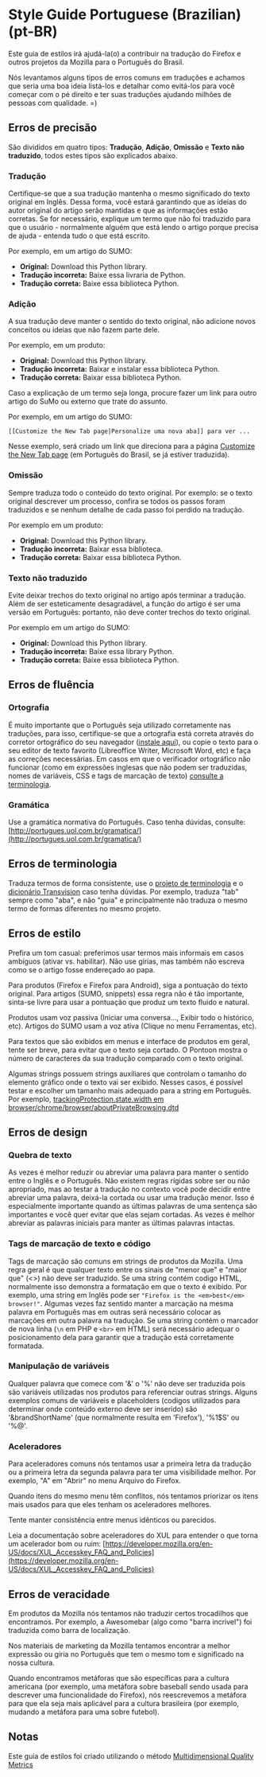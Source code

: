 # Style Guide Portuguese (Brazilian) (pt-BR)

Este guia de estilos irá ajudá-la(o) a contribuir na tradução do Firefox e outros projetos da Mozilla para o Português do Brasil.

Nós levantamos alguns tipos de erros comuns em traduções e achamos que seria uma boa ideia listá-los e detalhar como evitá-los para você começar com o pé direito e ter suas traduções ajudando milhões de pessoas com qualidade. =)

## Erros de precisão

São divididos em quatro tipos: **Tradução**, **Adição**, **Omissão** e **Texto não traduzido**, todos estes tipos são explicados abaixo.

### Tradução

Certifique-se que a sua tradução mantenha o mesmo significado do texto original em Inglês. Dessa forma, você estará garantindo que as ideias do autor original do artigo serão mantidas e que as informações estão corretas. Se for necessário, explique um termo que não foi traduzido para que o usuário - normalmente alguém que está lendo o artigo porque precisa de ajuda - entenda tudo o que está escrito.

Por exemplo, em um artigo do SUMO:

* **Original:** Download this Python library.
* **Tradução incorreta:** Baixe essa livraria de Python.
* **Tradução correta:** Baixe essa biblioteca Python.

### Adição

A sua tradução deve manter o sentido do texto original, não adicione novos conceitos ou ideias que não fazem parte dele.

Por exemplo, em um produto:

* **Original:** Download this Python library.
* **Tradução incorreta:** Baixar e instalar essa biblioteca Python.
* **Tradução correta:** Baixar essa biblioteca Python.

Caso a explicação de um termo seja longa, procure fazer um link para outro artigo do SuMo ou externo que trate do assunto.

Por exemplo, em um artigo do SUMO:

`[[Customize the New Tab page|Personalize uma nova aba]] para ver ...`

Nesse exemplo, será criado um link que direciona para a página [Customize the New Tab page](https://wiki.mozilla.org/index.php?title=Customize_the_New_Tab_page&action=edit&redlink=1) (em Português do Brasil, se já estiver traduzida).

### Omissão

Sempre traduza todo o conteúdo do texto original. Por exemplo: se o texto original descrever um processo, confira se todos os passos foram traduzidos e se nenhum detalhe de cada passo foi perdido na tradução.

Por exemplo em um produto:

* **Original:** Download this Python library.
* **Tradução incorreta:** Baixar essa biblioteca.
* **Tradução correta:** Baixar essa biblioteca Python.

### Texto não traduzido

Evite deixar trechos do texto original no artigo após terminar a tradução. Além de ser esteticamente desagradável, a função do artigo é ser uma versão em Portuguẽs: portanto, não deve conter trechos do texto original.

Por exemplo em um artigo do SUMO:

* **Original:** Download this Python library.
* **Tradução incorreta:** Baixe essa library Python.
* **Tradução correta:** Baixe essa biblioteca Python.

## Erros de fluência

### Ortografia

É muito importante que o Português seja utilizado corretamente nas traduções, para isso, certifique-se que a ortografia está correta através do corretor ortográfico do seu navegador ([instale aqui](https://addons.mozilla.org/pt-br/firefox/language-tools)), ou copie o texto para o seu editor de texto favorito (Libreoffice Writer, Microsoft Word, etc) e faça as correções necessárias. Em casos em que o verificador ortográfico não funcionar (como em expressões inglesas que não podem ser traduzidas, nomes de variáveis, CSS e tags de marcação de texto) [consulte a terminologia](https://pontoon.mozilla.org/terminology/).

### Gramática

Use a gramática normativa do Português. Caso tenha dúvidas, consulte: [http://portugues.uol.com.br/gramatica/](http://portugues.uol.com.br/gramatica/)

## Erros de terminologia

Traduza termos de forma consistente, use o [projeto de terminologia](https://pontoon.mozilla.org/terminology/) e o [dicionário Transvision](https://transvision.mozfr.org/) caso tenha dúvidas. Por exemplo, traduza "tab" sempre como "aba", e não "guia" e principalmente não traduza o mesmo termo de formas diferentes no mesmo projeto.

## Erros de estilo

Prefira um tom casual: preferimos usar termos mais informais em casos ambíguos (ativar vs. habilitar). Não use gírias, mas também não escreva como se o artigo fosse endereçado ao papa.

Para produtos (Firefox e Firefox para Android), siga a pontuação do texto original. Para artigos (SUMO, snippets) essa regra não é tão importante, sinta-se livre para usar a pontuação que produz um texto fluido e natural.

Produtos usam voz passiva (Iniciar uma conversa…, Exibir todo o histórico, etc). Artigos do SUMO usam a voz ativa (Clique no menu Ferramentas, etc).

Para textos que são exibidos em menus e interface de produtos em geral, tente ser breve, para evitar que o texto seja cortado. O Pontoon mostra o número de caracteres da sua tradução comparado com o texto original.

Algumas strings possuem strings auxiliares que controlam o tamanho do elemento gráfico onde o texto vai ser exibido. Nesses casos, é possível testar e escolher um tamanho mais adequado para a string em Português. Por exemplo, [trackingProtection.state.width em browser/chrome/browser/aboutPrivateBrowsing.dtd](https://pontoon.mozilla.org/pt-BR/firefox-aurora/browser/chrome/browser/aboutPrivateBrowsing.dtd/)

## Erros de design

### Quebra de texto

As vezes é melhor reduzir ou abreviar uma palavra para manter o sentido entre o Inglês e o Português. Não existem regras rígidas sobre ser ou não apropriado, mas ao testar a tradução no contexto você pode decidir entre abreviar uma palavra, deixá-la cortada ou usar uma tradução menor. Isso é especialmente importante quando as últimas palavras de uma sentença são importantes e você quer evitar que elas sejam cortadas. As vezes é melhor abreviar as palavras iniciais para manter as últimas palavras intactas.

### Tags de marcação de texto e código

Tags de marcação são comuns em strings de produtos da Mozilla. Uma regra geral é que qualquer texto entre os sinais de "menor que" e "maior que" (<>) não deve ser traduzido. Se uma string contém codigo HTML, normalmente isso demonstra a formatação em que o texto é exibido. Por exemplo, uma string em Inglês pode ser `"Firefox is the <em>best</em> browser!"`. Algumas vezes faz sentido manter a marcação na mesma palavra em Português mas em outras será necessário colocar as marcações em outra palavra na tradução. Se uma string contém o marcador de nova linha (`\n` em PHP e `<br>` em HTML) será necessário adequar o posicionamento dela para garantir que a tradução está corretamente formatada.

### Manipulação de variáveis

Qualquer palavra que comece com '&' o '%' não deve ser traduzida pois são variáveis utilizadas nos produtos para referenciar outras strings. Alguns exemplos comuns de variáveis e placeholders (codigos utilizados para determinar onde conteúdo externo deve ser inserido) são '&brandShortName' (que normalmente resulta em 'Firefox'), '%1$S' ou '%@'.

### Aceleradores

Para aceleradores comuns nós tentamos usar a primeira letra da tradução ou a primeira letra da segunda palavra para ter uma visibilidade melhor. Por exemplo, "A" em "Abrir" no menu Arquivo do Firefox.

Quando itens do mesmo menu têm conflitos, nós tentamos priorizar os itens mais usados para que eles tenham os aceleradores melhores.

Tente manter consistência entre menus idênticos ou parecidos.

Leia a documentação sobre aceleradores do XUL para entender o que torna um acelerador bom ou ruim: [https://developer.mozilla.org/en-US/docs/XUL_Accesskey_FAQ_and_Policies](https://developer.mozilla.org/en-US/docs/XUL_Accesskey_FAQ_and_Policies)

## Erros de veracidade

Em produtos da Mozilla nós tentamos não traduzir certos trocadilhos que encontramos. Por exemplo, a Awesomebar (algo como "barra incrivel") foi traduzida como barra de localização.

Nos materiais de marketing da Mozilla tentamos encontrar a melhor expressão ou gíria no Português que tem o mesmo tom e significado na nossa cultura.

Quando encontramos metáforas que são específicas para a cultura americana (por exemplo, uma metáfora sobre baseball sendo usada para descrever uma funcionalidade do Firefox), nós reescrevemos a metáfora para que ela seja mais aplicável para a cultura brasileira (por exemplo, mudando a metáfora para uma sobre futebol).

## Notas

Este guia de estilos foi criado utilizando o método [Multidimensional Quality Metrics](http://www.qt21.eu/mqm-definition/issues-list-2015-12-30.html)
